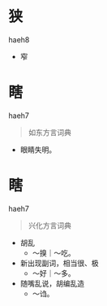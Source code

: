 # 狭
haeh8
- 窄

# 瞎
haeh7
> 如东方言词典
- 眼睛失明。

# 瞎
haeh7
> 兴化方言词典
- 胡乱
  - ～搝｜～吃。
- 新出现副词，相当很、极
  - ～好｜～多。
- 随嘴乱说，胡编乱造
  - ～诌。
